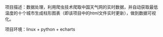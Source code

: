 项目描述：数据处理，利用爬虫技术爬取中国天气网的实时数据，并自动获取最低温度的十个城市生成柱形图表（即该项目中的html文件实时更新），做到数据可视化。


项目环境：linux + python + echarts

